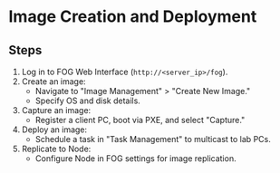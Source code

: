 # Image Creation and Deployment

## Steps
1. Log in to FOG Web Interface (`http://<server_ip>/fog`).
2. Create an image:
   - Navigate to "Image Management" > "Create New Image."
   - Specify OS and disk details.
3. Capture an image:
   - Register a client PC, boot via PXE, and select "Capture."
4. Deploy an image:
   - Schedule a task in "Task Management" to multicast to lab PCs.
5. Replicate to Node:
   - Configure Node in FOG settings for image replication.